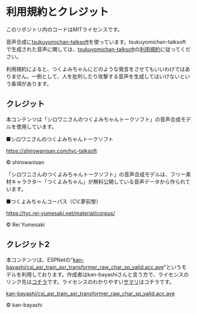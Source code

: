 # 利用規約とクレジット
このリポジトリ内のコードはMITライセンスです。

音声合成に[tsukuyomichan-talksoft](https://github.com/shirowanisan/tsukuyomichan-talksoft)を使っています。tsukuyomichan-talksoftで生成された音声に関しては、[tsukuyomichan-talksoft](https://github.com/shirowanisan/tsukuyomichan-talksoft)の[利用規約](https://shirowanisan.com/tyc-talksoft-terms)に従ってください。

利用規約によると、つくよみちゃんにどのような発言をさせてもいいわけではありません。一例として、人を批判したり攻撃する音声を生成してはいけないという条項があります。

## クレジット
本コンテンツは「シロワニさんのつくよみちゃんトークソフト」の音声合成モデルを使用しています。

■シロワニさんのつくよみちゃんトークソフト

https://shirowanisan.com/tyc-talksoft

© shirowanisan

「シロワニさんのつくよみちゃんトークソフト」の音声合成モデルは、フリー素材キャラクター「つくよみちゃん」が無料公開している音声データから作られています。

■つくよみちゃんコーパス（CV.夢前黎）

https://tyc.rei-yumesaki.net/material/corpus/

© Rei Yumesaki

## クレジット2
本コンテンツは、ESPNetの"[kan-bayashi/csj_asr_train_asr_transformer_raw_char_sp_valid.acc.ave](https://zenodo.org/record/4037458#.YWg0SVPP1o8)"というモデルを利用しております。作成者はkan-bayashiさんと言う方で、ライセンスのリンク先は[コチラ](https://creativecommons.org/licenses/by/4.0/legalcode)です。ライセンスのわかりやすい[サマリ](https://creativecommons.org/licenses/by/4.0/)はコチラです。

[kan-bayashi/csj_asr_train_asr_transformer_raw_char_sp_valid.acc.ave](https://zenodo.org/record/4037458#.YWg0SVPP1o8)

© kan-bayashi